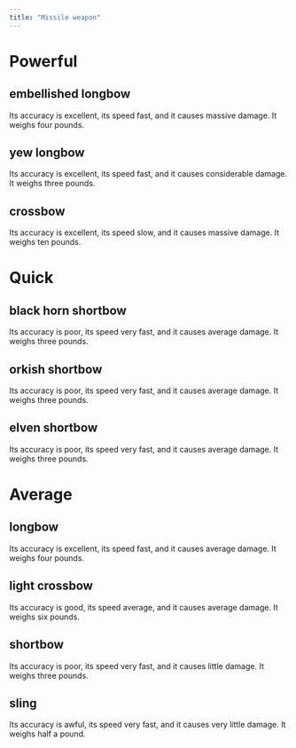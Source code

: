 ```yaml
---
title: "Missile weapon"
---
```


# Powerful

## embellished longbow

Its accuracy is excellent, its speed fast, and it causes massive damage.
It weighs four pounds.

## yew longbow

Its accuracy is excellent, its speed fast, and it causes considerable
damage. It weighs three pounds.

## crossbow

Its accuracy is excellent, its speed slow, and it causes massive damage.
It weighs ten pounds.

# Quick

## black horn shortbow

Its accuracy is poor, its speed very fast, and it causes average damage.
It weighs three pounds.

## orkish shortbow

Its accuracy is poor, its speed very fast, and it causes average damage.
It weighs three pounds.

## elven shortbow

Its accuracy is poor, its speed very fast, and it causes average damage.
It weighs three pounds.

# Average

## longbow

Its accuracy is excellent, its speed fast, and it causes average damage.
It weighs four pounds.

## light crossbow

Its accuracy is good, its speed average, and it causes average damage.
It weighs six pounds.

## shortbow

Its accuracy is poor, its speed very fast, and it causes little damage.
It weighs three pounds.

## sling

Its accuracy is awful, its speed very fast, and it causes very little
damage. It weighs half a pound.